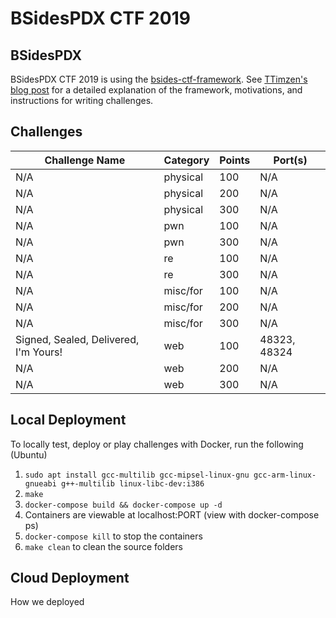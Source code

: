 # BSidesPDX CTF 2019

## BSidesPDX

BSidesPDX CTF 2019 is using the [bsides-ctf-framework](https://github.com/BSidesPDX/bsides-ctf-framework).  See [TTimzen's blog post](https://www.tophertimzen.com/blog/BSidesPDXCTFFramework/) for a detailed explanation of the framework, motivations, and instructions for writing challenges.

## Challenges

|   Challenge Name                      | Category  | Points | Port(s)      |
|---------------------------------------|-----------|--------|--------------|
| N/A                                   | physical  | 100    | N/A          |
| N/A                                   | physical  | 200    | N/A          |
| N/A                                   | physical  | 300    | N/A          |
| N/A                                   | pwn       | 100    | N/A          |
| N/A                                   | pwn       | 300    | N/A          |
| N/A                                   | re        | 100    | N/A          |
| N/A                                   | re        | 300    | N/A          |
| N/A                                   | misc/for  | 100    | N/A          |
| N/A                                   | misc/for  | 200    | N/A          |
| N/A                                   | misc/for  | 300    | N/A          |
| Signed, Sealed, Delivered, I'm Yours! | web       | 100    | 48323, 48324 |
| N/A                                   | web       | 200    | N/A          |
| N/A                                   | web       | 300    | N/A          |

## Local Deployment

To locally test, deploy or play challenges with Docker, run the following (Ubuntu)

1. `sudo apt install gcc-multilib gcc-mipsel-linux-gnu gcc-arm-linux-gnueabi g++-multilib linux-libc-dev:i386`
1. `make`
1. `docker-compose build && docker-compose up -d`
1. Containers are viewable at localhost:PORT (view with docker-compose ps)
1. `docker-compose kill` to stop the containers
1. `make clean` to clean the source folders

## Cloud Deployment

How we deployed
